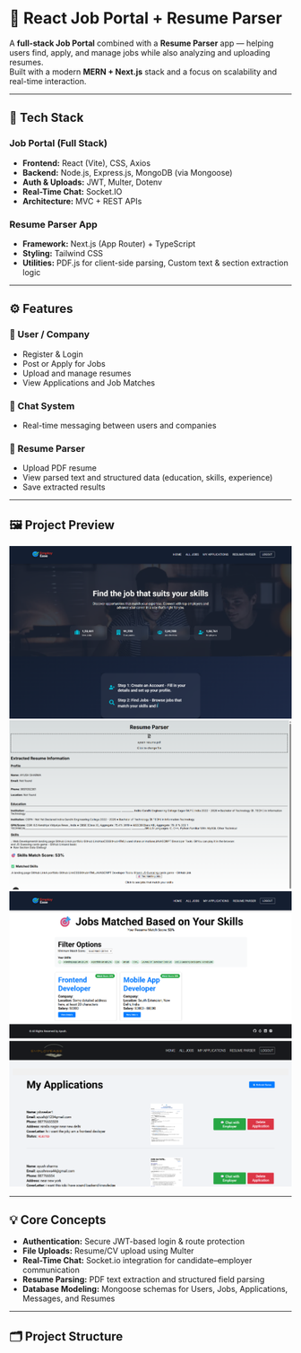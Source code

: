 # 🧩 React Job Portal + Resume Parser

A **full-stack Job Portal** combined with a **Resume Parser** app — helping users find, apply, and manage jobs while also analyzing and uploading resumes.  
Built with a modern **MERN + Next.js** stack and a focus on scalability and real-time interaction.

---

## 🚀 Tech Stack

### **Job Portal (Full Stack)**
- **Frontend:** React (Vite), CSS, Axios  
- **Backend:** Node.js, Express.js, MongoDB (via Mongoose)  
- **Auth & Uploads:** JWT, Multer, Dotenv  
- **Real-Time Chat:** Socket.IO  
- **Architecture:** MVC + REST APIs  

### **Resume Parser App**
- **Framework:** Next.js (App Router) + TypeScript  
- **Styling:** Tailwind CSS  
- **Utilities:** PDF.js for client-side parsing, Custom text & section extraction logic  

---
## ⚙️ Features

### 👤 User / Company
- Register & Login  
- Post or Apply for Jobs  
- Upload and manage resumes  
- View Applications and Job Matches  

### 💬 Chat System
- Real-time messaging between users and companies  

### 📄 Resume Parser
- Upload PDF resume  
- View parsed text and structured data (education, skills, experience)  
- Save extracted results  


---


## 🖼️ Project Preview

![Screenshot 1](https://github.com/Ayush2049/JOBPORTAL-WITH-AI-RESUME-MATCHING/blob/fbd90a87c1a3bbeb51221511782c8c6ed9145ac2/project-instances/Screenshot%202025-10-19%20003813.png)
![Screenshot 2](https://github.com/Ayush2049/JOBPORTAL-WITH-AI-RESUME-MATCHING/blob/fbd90a87c1a3bbeb51221511782c8c6ed9145ac2/project-instances/Screenshot%202025-10-19%20003905.png)
![Screenshot 3](https://github.com/Ayush2049/JOBPORTAL-WITH-AI-RESUME-MATCHING/blob/fbd90a87c1a3bbeb51221511782c8c6ed9145ac2/project-instances/Screenshot%202025-10-19%20003916.png)
![Screenshot 4](https://github.com/Ayush2049/JOBPORTAL-WITH-AI-RESUME-MATCHING/blob/fbd90a87c1a3bbeb51221511782c8c6ed9145ac2/project-instances/Screenshot%202025-10-19%20004925.png)

---

## 💡 Core Concepts
- **Authentication:** Secure JWT-based login & route protection  
- **File Uploads:** Resume/CV upload using Multer  
- **Real-Time Chat:** Socket.io integration for candidate–employer communication  
- **Resume Parsing:** PDF text extraction and structured field parsing  
- **Database Modeling:** Mongoose schemas for Users, Jobs, Applications, Messages, and Resumes  

---

## 🗂️ Project Structure

